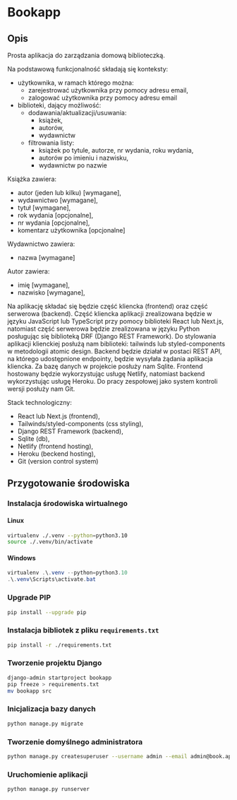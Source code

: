 # Bookapp

## Opis

Prosta aplikacja do zarządzania domową biblioteczką.

Na podstawową funkcjonalność składają się konteksty:

- użytkownika, w ramach którego można:
  - zarejestrować użytkownika przy pomocy adresu email,
  - zalogować użytkownika przy pomocy adresu email
- biblioteki, dający możliwość:
  - dodawania/aktualizacji/usuwania:
    - książek,
    - autorów,
    - wydawnictw
  - filtrowania listy:
    - książek po tytule, autorze, nr wydania, roku wydania,
    - autorów po imieniu i nazwisku,
    - wydawnictw po nazwie

Książka zawiera:

- autor (jeden lub kilku) [wymagane],
- wydawnictwo [wymagane],
- tytuł [wymagane],
- rok wydania [opcjonalne],
- nr wydania [opcjonalne],
- komentarz użytkownika [opcjonalne]

Wydawnictwo zawiera:

- nazwa [wymagane]

Autor zawiera:

- imię [wymagane],
- nazwisko [wymagane],

Na aplikację składać się będzie część kliencka (frontend) oraz część serwerowa (backend).
Część kliencka aplikacji zrealizowana będzie w języku JavaScript lub TypeScript przy pomocy biblioteki React lub Next.js, natomiast część serwerowa będzie zrealizowana w języku Python posługując się biblioteką DRF (Django REST Framework). Do stylowania aplikacji klienckiej posłużą nam biblioteki: tailwinds lub styled-components w metodologii atomic design. Backend będzie działał w postaci REST API, na którego udostępnione endpointy, będzie wysyłała żądania aplikacja kliencka. Za bazę danych w projekcie posłuży nam Sqlite. Frontend hostowany będzie wykorzystując usługę Netlify, natomiast backend wykorzystując usługę Heroku. Do pracy zespołowej jako system kontroli wersji posłuży nam Git.

Stack technologiczny:

- React lub Next.js (frontend),
- Tailwinds/styled-components (css styling),
- Django REST Framework (backend),
- Sqlite (db),
- Netlify (frontend hosting),
- Heroku (beckend hosting),
- Git (version control system)

## Przygotowanie środowiska

### Instalacja środowiska wirtualnego

#### Linux

```bash
virtualenv ./.venv --python=python3.10
source ./.venv/bin/activate
```

#### Windows

```powershell
virtualenv .\.venv --python=python3.10
.\.venv\Scripts\activate.bat
```

### Upgrade PIP

```bash
pip install --upgrade pip
```

### Instalacja bibliotek z pliku `requirements.txt`

```bash
pip install -r ./requirements.txt
```

### Tworzenie projektu Django

```bash
django-admin startproject bookapp
pip freeze > requirements.txt
mv bookapp src
```

### Inicjalizacja bazy danych

```bash
python manage.py migrate
```

### Tworzenie domyślnego administratora

```bash
python manage.py createsuperuser --username admin --email admin@book.app
```

### Uruchomienie aplikacji

```bash
python manage.py runserver
```
